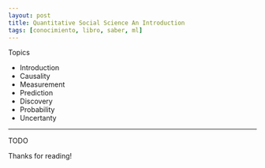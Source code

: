 ```yaml
---
layout: post
title: Quantitative Social Science An Introduction
tags: [conocimiento, libro, saber, ml]
---
```


<!--Resumen-->

Topics 

- Introduction
- Causality
- Measurement
- Prediction
- Discovery
- Probability
- Uncertanty

---

<!--more-->
TODO
  
Thanks for reading!